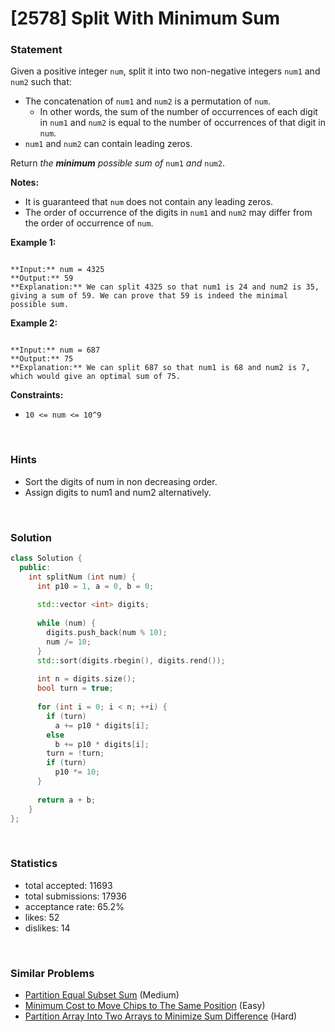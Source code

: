 # [2578] Split With Minimum Sum



### Statement

Given a positive integer `num`, split it into two non-negative integers `num1` and `num2` such that:

* The concatenation of `num1` and `num2` is a permutation of `num`.
	+ In other words, the sum of the number of occurrences of each digit in `num1` and `num2` is equal to the number of occurrences of that digit in `num`.
* `num1` and `num2` can contain leading zeros.



Return *the **minimum** possible sum of* `num1` *and* `num2`.

**Notes:**
* It is guaranteed that `num` does not contain any leading zeros.
* The order of occurrence of the digits in `num1` and `num2` may differ from the order of occurrence of `num`.


**Example 1:**

```

**Input:** num = 4325
**Output:** 59
**Explanation:** We can split 4325 so that num1 is 24 and num2 is 35, giving a sum of 59. We can prove that 59 is indeed the minimal possible sum.

```

**Example 2:**

```

**Input:** num = 687
**Output:** 75
**Explanation:** We can split 687 so that num1 is 68 and num2 is 7, which would give an optimal sum of 75.

```

**Constraints:**
* `10 <= num <= 10^9`


<br />

### Hints

- Sort the digits of num in non decreasing order.
- Assign digits to num1 and num2 alternatively.

<br />

### Solution

```cpp
class Solution {
  public:
    int splitNum (int num) {
      int p10 = 1, a = 0, b = 0;
      
      std::vector <int> digits;
      
      while (num) {
        digits.push_back(num % 10);
        num /= 10;
      }
      std::sort(digits.rbegin(), digits.rend());
      
      int n = digits.size();
      bool turn = true;
      
      for (int i = 0; i < n; ++i) {
        if (turn)
          a += p10 * digits[i];
        else
          b += p10 * digits[i];
        turn = !turn;
        if (turn)
          p10 *= 10;
      }
      
      return a + b;
    }
};
```

<br />

### Statistics

- total accepted: 11693
- total submissions: 17936
- acceptance rate: 65.2%
- likes: 52
- dislikes: 14

<br />

### Similar Problems

- [Partition Equal Subset Sum](https://leetcode.com/problems/partition-equal-subset-sum) (Medium)
- [Minimum Cost to Move Chips to The Same Position](https://leetcode.com/problems/minimum-cost-to-move-chips-to-the-same-position) (Easy)
- [Partition Array Into Two Arrays to Minimize Sum Difference](https://leetcode.com/problems/partition-array-into-two-arrays-to-minimize-sum-difference) (Hard)
